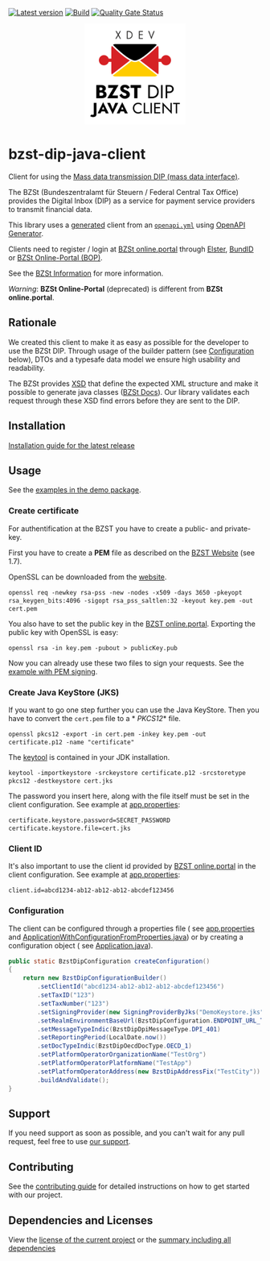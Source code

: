 [![Latest version](https://img.shields.io/maven-central/v/software.xdev/bzst-dip-java-client?logo=apache%20maven)](https://mvnrepository.com/artifact/software.xdev/bzst-dip-java-client)
[![Build](https://img.shields.io/github/actions/workflow/status/xdev-software/bzst-dip-java-client/checkBuild.yml?branch=develop)](https://github.com/xdev-software/bzst-dip-java-client/actions/workflows/checkBuild.yml?query=branch%3Adevelop)
[![Quality Gate Status](https://sonarcloud.io/api/project_badges/measure?project=xdev-software_bzst-dip-java-client&metric=alert_status)](https://sonarcloud.io/dashboard?id=xdev-software_bzst-dip-java-client)

<div align="center">
    <img src="assets/Logo.svg" height="200" alt="XDEV BZST-DIP-Java-Client Logo">
</div>

# bzst-dip-java-client

Client for using
the [Mass data transmission DIP (mass data
interface)](https://www.bzst.de/EN/Businesses/CESOP/electronic_data_transmission/electronic_data_transmission_node.html#js-toc-entry1).

The BZSt (Bundeszentralamt für Steuern / Federal Central Tax Office) provides the Digital Inbox (DIP) as a service
for payment service providers to transmit financial data.

This library uses a [generated](./bzst-dip-java-client/pom.xml) client from an [``openapi.yml``](./openapi/openapi.yml)
using [OpenAPI Generator](https://openapi-generator.tech/).

Clients need to register / login
at [BZSt online.portal](https://www.bzst.de/DE/Service/Portalinformation/Massendaten/DIP/dip.html?nn=68828)
through [Elster](https://www.elster.de/elsterweb/start), [BundID](https://id.bund.de/de)
or [BZSt Online-Portal (BOP)](https://www.elster.de/bportal/start).

See
the [BZSt Information](https://www.bzst.de/EN/Service/Portalinformation/Login/login_node.html)
for more information.

*Warning*: **BZSt Online-Portal** (deprecated) is different from **BZSt online.portal**.

## Rationale

We created this client to make it as easy as possible for the developer to use the BZSt DIP.
Through usage of the builder pattern (see [Configuration](#configuration) below), DTOs
and a typesafe data model we ensure high usability and readability.

The BZSt
provides [XSD](https://www.bzst.de/SharedDocs/Downloads/DE/Digitale_Plattformbetreiber/amtlicher_datensatz_entwurf) that
define the expected XML structure and
make it possible to generate java
classes ([BZSt Docs](https://www.bzst.de/DE/Unternehmen/Intern_Informationsaustausch/DAC7/Handbuecher/handbuecher.html?nn=127558#js-toc-entry2)).
Our library validates each
request through these XSD find errors before they are sent to the DIP.

## Installation
[Installation guide for the latest release](https://github.com/xdev-software/bzst-dip-java-client/releases/latest#Installation)

## Usage

See the [examples in the demo package](./src/main/java/software/demo/bzst/dip/client/demo).

### Create certificate

For authentification at the BZST you have to create a public- and private-key.

First you have to create a **PEM** file as described on
the [BZST Website](https://www.bzst.de/SharedDocs/Downloads/DE/EOP_BOP/khb_dip.pdf?__blob=publicationFile&v=9) (see
1.7).

OpenSSL can be downloaded from the [website](https://www.openssl.org/).

```
openssl req -newkey rsa-pss -new -nodes -x509 -days 3650 -pkeyopt rsa_keygen_bits:4096 -sigopt rsa_pss_saltlen:32 -keyout key.pem -out cert.pem
```

You also have to set the public key in the [BZST online.portal](https://online.portal.bzst.de/).
Exporting the public key with OpenSSL is easy:

```
openssl rsa -in key.pem -pubout > publicKey.pub
```

Now you can already use these two files to sign your requests. See
the [example with PEM signing](./bzst-dip-java-client-demo\src\main\java\software\xdev\ApplicationWithPem.java).

### Create Java KeyStore (JKS)

If you want to go one step further you can use the Java KeyStore. Then you have to convert the `cert.pem` file to a *
*PKCS12** file.

```
openssl pkcs12 -export -in cert.pem -inkey key.pem -out certificate.p12 -name "certificate"
```

The [keytool](https://docs.oracle.com/javase/8/docs/technotes/tools/unix/keytool.html) is contained in your JDK
installation.

```
keytool -importkeystore -srckeystore certificate.p12 -srcstoretype pkcs12 -destkeystore cert.jks
```

The password you insert here, along with the file itself must be set in the client configuration. See example
at [app.properties](./bzst-dip-java-client-demo/src/main/resources/app.properties):

```
certificate.keystore.password=SECRET_PASSWORD
certificate.keystore.file=cert.jks
```

### Client ID

It's also important to use the client id provided by [BZST online.portal](https://online.portal.bzst.de/)
in the client configuration. See example
at [app.properties](./bzst-dip-java-client-demo/src/main/resources/app.properties):

```
client.id=abcd1234-ab12-ab12-ab12-abcdef123456
```

### Configuration

The client can be configured through a properties file (
see [app.properties](./bzst-dip-java-client-demo/src/main/resources/app.properties)
and [ApplicationWithConfigurationFromProperties.java](./bzst-dip-java-client-demo/src/main/java/software/demo/bzst/dip/client/demo/ApplicationWithConfigurationFromProperties.java))
or by creating a configuration object (
see [Application.java](./bzst-dip-java-client-demo/src/main/java/software/demo/bzst/dip/client/demo/Application.java)).

```java
public static BzstDipConfiguration createConfiguration()
{
	return new BzstDipConfigurationBuilder()
		.setClientId("abcd1234-ab12-ab12-ab12-abcdef123456")
		.setTaxID("123")
		.setTaxNumber("123")
		.setSigningProvider(new SigningProviderByJks("DemoKeystore.jks", "test123"))
		.setRealmEnvironmentBaseUrl(BzstDipConfiguration.ENDPOINT_URL_TEST)
		.setMessageTypeIndic(BzstDipDpiMessageType.DPI_401)
		.setReportingPeriod(LocalDate.now())
		.setDocTypeIndic(BzstDipOecdDocType.OECD_1)
		.setPlatformOperatorOrganizationName("TestOrg")
		.setPlatformOperatorPlatformName("TestApp")
		.setPlatformOperatorAddress(new BzstDipAddressFix("TestCity"))
		.buildAndValidate();
}
```

## Support

If you need support as soon as possible, and you can't wait for any pull request, feel free to
use [our support](https://xdev.software/en/services/support).

## Contributing
See the [contributing guide](./CONTRIBUTING.md) for detailed instructions on how to get started with our project.

## Dependencies and Licenses
View the [license of the current project](LICENSE) or the [summary including all dependencies](https://xdev-software.github.io/bzst-dip-java-client/dependencies)
